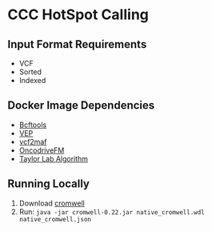 CCC HotSpot Calling
===========



Input Format Requirements
-----------

* VCF
* Sorted
* Indexed


Docker Image Dependencies
-----------

* [Bcftools](https://github.com/ohsu-computational-biology/dockerized-tools/tree/develop/bcftools)
* [VEP](https://github.com/ohsu-computational-biology/dockerized-tools/tree/develop/vep)
* [vcf2maf](https://github.com/ohsu-computational-biology/dockerized-tools/tree/develop/vcf2maf)
* [OncodriveFM](https://github.com/ohsu-computational-biology/dockerized-tools/tree/develop/oncodrivefm)
* [Taylor Lab Algorithm](https://github.com/ohsu-computational-biology/dockerized-tools/tree/develop/taylor-lab-hotspots)

Running Locally
-----------

1. Download [cromwell](https://github.com/broadinstitute/cromwell/releases/download/0.22/cromwell-0.22.jar)
2. Run: `java -jar cromwell-0.22.jar native_cromwell.wdl native_cromwell.json`
